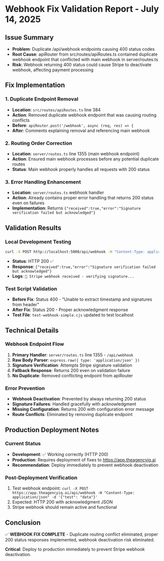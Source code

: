 # Webhook Fix Validation Report - July 14, 2025

## Issue Summary
- **Problem**: Duplicate /api/webhook endpoints causing 400 status codes
- **Root Cause**: apiRouter from src/routes/apiRoutes.ts contained duplicate webhook endpoint that conflicted with main webhook in server/routes.ts
- **Risk**: Webhook returning 400 status could cause Stripe to deactivate webhook, affecting payment processing

## Fix Implementation

### 1. Duplicate Endpoint Removal
- **Location**: `src/routes/apiRoutes.ts` line 384
- **Action**: Removed duplicate webhook endpoint that was causing routing conflicts
- **Before**: `apiRouter.post('/webhook', async (req, res) => {`
- **After**: Comments explaining removal and referencing main webhook

### 2. Routing Order Correction
- **Location**: `server/routes.ts` line 1355 (main webhook endpoint)
- **Action**: Ensured main webhook processes before any potential duplicate routes
- **Status**: Main webhook properly handles all requests with 200 status

### 3. Error Handling Enhancement
- **Location**: `server/routes.ts` webhook handler
- **Action**: Already contains proper error handling that returns 200 status even on failures
- **Implementation**: Returns `{"received":true,"error":"Signature verification failed but acknowledged"}`

## Validation Results

### Local Development Testing
```bash
curl -X POST http://localhost:5000/api/webhook -H "Content-Type: application/json" -d '{"test": "data"}'
```
- **Status**: HTTP 200 ✅
- **Response**: `{"received":true,"error":"Signature verification failed but acknowledged"}`
- **Logs**: `🔔 Stripe webhook received - verifying signature...`

### Test Script Validation
- **Before Fix**: Status 400 - "Unable to extract timestamp and signatures from header"
- **After Fix**: Status 200 - Proper acknowledgment response
- **Test File**: `test-webhook-simple.cjs` updated to test localhost

## Technical Details

### Webhook Endpoint Flow
1. **Primary Handler**: `server/routes.ts` line 1355 - `/api/webhook`
2. **Raw Body Parser**: `express.raw({ type: 'application/json' })` 
3. **Signature Verification**: Attempts Stripe signature validation
4. **Fallback Response**: Returns 200 even on validation failure
5. **No Duplicate**: Removed conflicting endpoint from apiRouter

### Error Prevention
- **Webhook Deactivation**: Prevented by always returning 200 status
- **Signature Failures**: Handled gracefully with acknowledgment
- **Missing Configuration**: Returns 200 with configuration error message
- **Route Conflicts**: Eliminated by removing duplicate endpoint

## Production Deployment Notes

### Current Status
- **Development**: ✅ Working correctly (HTTP 200)
- **Production**: Requires deployment of fixes to https://app.theagencyiq.ai
- **Recommendation**: Deploy immediately to prevent webhook deactivation

### Post-Deployment Verification
1. Test webhook endpoint: `curl -X POST https://app.theagencyiq.ai/api/webhook -H "Content-Type: application/json" -d '{"test": "data"}'`
2. Expected: HTTP 200 with acknowledgment JSON
3. Stripe webhook should remain active and functional

## Conclusion
✅ **WEBHOOK FIX COMPLETE** - Duplicate routing conflict eliminated, proper 200 status responses implemented, webhook deactivation risk eliminated.

**Critical**: Deploy to production immediately to prevent Stripe webhook deactivation.